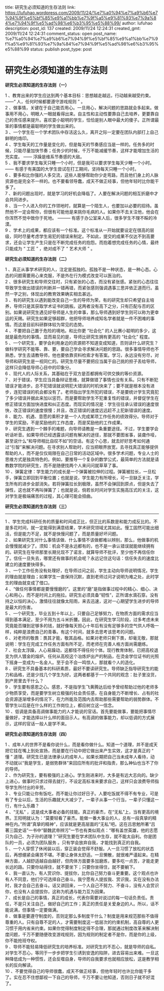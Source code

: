 title: 研究生必须知道的生存法则
link: https://lufuhao.wordpress.com/2009/11/24/%e7%a0%94%e7%a9%b6%e7%94%9f%e5%bf%85%e9%a1%bb%e7%9f%a5%e9%81%93%e7%9a%84%e7%94%9f%e5%ad%98%e6%b3%95%e5%88%99/
author: lufuhao
description: 
post_id: 137
created: 2009/11/24 12:24:31
created_gmt: 2009/11/24 12:24:31
comment_status: open
post_name: %e7%a0%94%e7%a9%b6%e7%94%9f%e5%bf%85%e9%a1%bb%e7%9f%a5%e9%81%93%e7%9a%84%e7%94%9f%e5%ad%98%e6%b3%95%e5%88%99
status: publish
post_type: post

# 研究生必须知道的生存法则

**研究生必须知道的生存法则（一）**

1 、教育出来的学生应达到两个基本目标：思想越走越远，行动越来越受约束。 ――“ 人，任何时候都要遵守游戏规则 ” 。  
2 、做事情，关键在于自己能否用心。一旦用心，解决问题的思路就会多起来。做事用不用心，明眼人一眼就看得出来。自主性和主动性要靠自己去培养，更要靠自己的责任感来提升。喜欢耍小聪明的学生，恰恰是别人眼中最大的傻子。正所谓最笨的事情都是最聪明的学生做出来的。  
3 、一个学生在一个学术团队中存活这么久，离开之际一定要在团队内部打上自己鲜明的烙印。   
4 、学生每天的工作量是变化的，但是每天的节奏感应当是一样的。任务多的时候，只能尽量加快节奏；任务少的时候，千万不能减缓节奏，这样才能增加生活的充实度。 ―― 浮躁是维系节奏感的大敌。  
5 、我不要求学生每天只睡一个小时，但是我可以要求学生每天少睡一个小时。 ―― 有感于有美国的大学生尝试在打工期间，坚持每天只睡一个小时。  
6 、要多和比你强的人多交流，这些人能够帮助你少走弯路，而且他们身上的人脉资源也是完全不一样的。也不要看领导蠢，成天不做正经事，但他年轻时比你能干多了。  
7 、新的问题出现时，就是学习的好机会降临了。人要在解决问题的相互折磨中才会共同进步。  
8 、当一个人进入你的工作领地时，就算是一个陌生人，也要加以必要的招待。虽然他不一定会帮你，但很有可能他是来挑你毛病的人。如果你不去关注他，他会在你浑然不觉中致你于死地。 ――― 有感于办公室来人后，很多学生不理不睬的冷漠。   
9 、学术上的成果，都应该有一个标准。这个标准从一开始就要设定在很高的层级，同时尽量考虑学生易犯的错误来制定。不如此，提交的成果不仅达不到高要求，还会让学生产生只是在不断完成任务的抱怨。而抱着想完成任务的心情，最终只能成为 “ 工匠 ” ，绝对成不了 “ 艺术大师 ” 。

  
**研究生必须知道的生存法则（二）**

1 、真正从事学术研究的人，注定是孤独的。孤独不是一种状态，是一种心态。心态的问题需要用心来克服，不是外在行为模式改变可以医治的。  
2 、很多研究生和导师交往时，只有紧张的心态，而没有紧张感。紧张的心态往往导致学生做出错误的判断并一错再错，而紧张感则强调遇事三思并依正道而行。虽然一字之别，体现出的教育效果确实相去甚远。  
3 、有的研究生以遇到能改变自己一生的导师为荣，有的研究生却只希望自主培养，导师只是其获取学术证书的跳板。这两者没有高下之分，只有匹配与否的区别。如果说研究生遇见好导师是人生的幸事，那么导师遇到好学生则可以称为更幸运的天赐。研究生如果足够超群，他把导师培养成知名学者就是一件不困难的事情。而这是目前科研群体较为常见的态势。  
4 、不要把自己置于危险的境地。和比你更 “社会化” 的人比赛小聪明的多少，这就是最危险的事情。显而易见的是，导师比研究生拥有更高的 “社会化” 程度。  
5 、一个研究生，要学会利用身边的资源把不知道变成知道，否则读什么研究生？做科学研究不能等、靠、要，要自己学会寻求解决问题的思路。很多事情导师也不熟悉，学生去请教导师，他也要依靠资料检索才有答案。学习，永远没有穷尽，对导师和研究生是一视同仁的。研究生尽量不要把应当属于自己挑的担子丢给导师，这样只会降低导师心目中的印象分。  
6 、现代人的人际关系，其基础在于双方是否都拥有可供交换的等价资源。  
7 、对于错误，学生应当具备辩证思维，就算做错了事情也没有关系。只有不断犯错误才能进步。总不犯错误就说明犯大错误的时机快来了；要不就是根本没有进步，连犯错误的机会都没有了。老师指出学生所犯的错误，不是要统计学生究竟犯了多少错误并据此来加以惩罚，而是要帮助学生不犯重复性的错误，并督促学生在修正错误方面加快进度和纠正态度。而现实的情况是：学生往往承认错误的速度很快，改正错误的速度很慢；并且，改正错误的速度远远赶不上犯新错误的速度。  
8 、能力、机遇、意愿的乘积才是一个人完成某项工作任务的绩效得分。导师对于学生的奖励，不是奖励他的工作态度，而是奖励他的工作成果。  
9 、研究生遇到一个棘手的难题，向导师请教是一条重要途径。不过，学生要学会听话听音。如果导师已经透露该问题有解决的途径，那就不要图省事，装聋作哑，甚至说什么“和导师相比自叹不如”的空话。有这个心思，就去好好思考如何通过“引智”来解决问题。在寻求别人帮助时，应当把眼界放宽，去寻找真正能够提供帮助的人，而不是仅仅局限在自己日常的活动区域中。很多学术问题，专业人士的思维方式是独具特色的。例如，要推导一个复杂的数学公式，最简单的方法就是请教数学院的研究生，而不是随便找两个人来问问就草草了事。  
10 、弹簧定律：学生能力的成长是一个弹簧被拉伸的过程。弹簧被拉长，一旦松手，弹簧立即回到平衡位置；也就是说，学生能力有所增长，可一旦缺乏关注，学生所有的进步全部消失。若将弹簧拉长到极限，虽然不会弹回到原点，但是失去了弹性，这也就不再叫弹簧了；也就是说，倘若长时间对学生实施高压式的关注，这对学生是极端痛苦的过程，其心理可能会扭曲。

  
**研究生必须知道的生存法则（三）**

****

1 、学生完成科研任务的质量和时间成正比，但正比的系数是和能力成反比的。不是多花时间，就一定能得到满意结果，学术研究领域尤其如此。慢工固然可能出细活，但是能力不足，就不是快慢问题了，而是质量好坏问题。  
2 、如果研究生对什么事情该做、什么事情不该做都难以辨别，那么，他做事的机会慢慢就减少了。须知：机会不是永远都有的，也不是一承认错误就能继续拥有的。研究生在导师那里长期兑现不了诺言，就算导师不批评，至少他不再信任你了。信任一旦失去，哪里还有做事的机会呢？永远记住这句话：信任失去的速度比建立的速度要快得多。  
3 、一个工作任务没有处理好，在导师过问之前，学生主动向导师说明情况，学生的理由就是理由；如果学生一直保持沉默，直到老师过问才说明为难之处，此时学生的理由就变成了借口。  
4 、“做任何事情都是要慢慢磨的”。这里的“磨”是指做事过程中的精心、细心、决心和用心，而不是时间上的拖拉。研究生必须具备“韧性”，正所谓水滴石穿。没有持之以恒的决心，激情往往就像太阳雨，来去迅速，这对一心期望学生进步的导师是最大的伤害。  
5 、一个研究生，毕业五到十年以上，只要自己足够努力，在物质方面的需求应当得到基本满足，至少不用为五斗米折腰。因此，在研究生学习阶段，过多考虑未来究竟能否赚到足够多的钱，就好像每天担心十年后有没有足够多的空气供人呼吸一样，纯粹是浪费自己的青春。有这个时间，就多去思考该思考的问题。  
6 、对老师的敬畏：畏其才能，敬其品格。如果对老师只剩下畏，却毫无敬，那就说明：学生在完成工作任务方面有所不足，而老师在完善人格方面尚需磨练。  
7 、社会太浮躁，人心易躁动，这都怪不得任何个体。现行教育体制，已把高校退变为供人镀金的熔炉。任何从高校这个冶炼炉出产的制品，在烫金学位证书的光照下摇身一变成为一名金人。至于会不会一鸣惊人，那就看个人的造化。  
8 、研究生不具备基本的科研素质，最好不要读研究生。导师缺乏指导研究生的能力和品格，还是少找几个学生为好。这两者都基于一个共同的观念：肚子里没货，到产房里去干什么？  
9 、学生要有感恩之心。感恩，不是指学生飞黄腾达后给予曾经帮助过他的老师多少物质享受，而是要学生树立极强的社会责任感，在自身能力不断增长、占有的社会资源逐渐增多的情况下，在力所能及范围内去帮助那些需要帮助的弱势群体。不管学生以后是在什么样的工作岗位上，都应树立这一信念。  
10 、低调是具备高调做事能力的人才能说的官话。首先要能做事，要能把事情尽量做好，才能选择以什么样的面目示人。有高调的做事能力，却以低调的方式展示，这样的官话一般人是学不来。

  
**研究生必须知道的生存法则（四）**

1 、成年人的世界不是看你说什么，而是看你做什么。知道一个道理，并不是成天把它挂在嘴上到处宣扬，而是要在行动中把它做出来产生实效，这才是真正的 “ 懂 ” 道理。研究生已是法律承认的成年人，如果长期把自己当未成年人看待，动不动就以“我是学生，是弱势群体”来回应所有的批评和指责，那么神仙也当不了你的导师。  
2 、作为研究生，要有极强的上进心。学生刚进来时，大多是有远大志向的。缺少上进心，做事时只求过得去就行，不设定高标准来要求自己，这样只会浪费导师指导学生所付出的辛劳。  
3 、专业只能让你有饭吃，而不能让你过好日子。人要吃饭就不得不有专业，可是有了专业以后，生活的乐趣就大大减少了。一辈子从事一个行当，一辈子只懂这一行，有什么乐趣？  
4 、“无私” ，这是成大事者必备的技能。真正的豪杰，在“无私”上，当有更高的境界。王阳明就认为：“莫要轻看了豪杰。能做一番大事业的人，总有一段真挚的精神在内。”所谓“真挚的精神”，应该就是更高层面的“无私”吧。这在吕思勉所著“吕著三国史话”一书中“替魏武帝辨污”一节也有类似观点：“哪有盖世英雄，他的志愿只为自己、为子孙的道理？”研究生要在学术团队中生存，就不能太自利。你是团队的一员，必须为团队服务 。只有学会放弃自我，才能找到真正的自我。  
5 、一个人穿惯了休闲装以后，穿正装会觉得不舒服。人一旦习惯了放松的状态后，再想绷紧会痛苦不堪。不要让身体太舒适。一旦懒散，就很难严谨起来。在精神方面，人越舒适越自由越好，但肉体方面要多加磨炼，要多吃一点苦，才能走更长远的路。只要你站得住，就不要坐下；只要你坐得住，就不要躺下。  
6 、我一直认为，有人赏识你、提拔你，比你自己努力奋斗更重要。这个观点也许有人不同意，他们宁可选择自己奋斗。我宁愿有人提拔我、赏识我，实在没有办法时，我才会自己去奋斗。话又讲回来，一个人自己不努力、不奋斗，没有人会赏识你，也没有人会提拔你，这称为机遇与能力互为因果。  
7 、成长是自己的事情，真正的成长，代表你需要对说过的每一句话负责任。责任，不是只关注自己，做好自己的工作；真正的责任是关爱身边的人。所以，话不能说满，但事情一定要做满。  
8 、做事是要遵守制度的，否则定那么多制度干什么？制度是用来规范那些不值得尊重的人。只有自尊不足的人，才需要制度这一低层次的约束机制，高自尊的人更习惯于用内省来约束。如果你觉得制度制定得不合理，那就通过制度改革来解决制度问题，千万不要随便改变游戏规则，因为规则的制定者不是你，而是你的上级，你不能抢班夺权。  
9 、导师不能轻易降低研究生的培养标准。对研究生的不忍心，就是导师的自私。对学生不忍心，等同于一步步把学生引诱到安逸的陷阱，进去容易出来难。一旦这种降低成为一种惯性，还会反噬自身，导师的自我要求也就相应放松，这是教学相长的反向解读。  
10 、不要觉得自己的导师很蠢，成天不做正经事，但他年轻时也许比你能干多了。实在忍不住想鄙视一下自己的导师，千万不要让他知道，否则日子就不好混了。